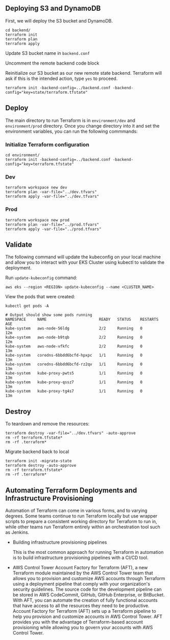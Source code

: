## Deploying S3 and DynamoDB

First, we will deploy the S3 bucket and DynamoDB.

```
cd backend/
terraform init
terraform plan
terraform apply
```

Update S3 bucket name in `backend.conf`

Uncomment the remote backend code block

Reinitialize our S3 bucket as our new remote state backend. 
Terraform will ask if this is the intended action, type `yes` to proceed.

```
terraform init -backend-config=../backend.conf -backend-config="key=state/terraform.tfstate"
```

## Deploy

The main directory to run Terraform is in `environment/dev` and `environment/prod` directory. Once you change directory into it and set the environment variables, you can run the following commmands:

### Initialize Terraform configuration

```
cd environment/
terraform init -backend-config=../backend.conf -backend-config="key=terraform.tfstate"
```

### Dev

```
terraform workspace new dev
terraform plan -var-file="../dev.tfvars"
terraform apply -var-file="../dev.tfvars"
```
### Prod

```
terraform workspace new prod
terraform plan -var-file="../prod.tfvars"
terraform apply -var-file="../prod.tfvars"
```

## Validate

The following command will update the kubeconfig on your local machine and allow you to interact with your EKS Cluster using kubectl to validate the deployment.

Run `update-kubeconfig` command:

```
aws eks --region <REGION> update-kubeconfig --name <CLUSTER_NAME>
```

View the pods that were created:

```
kubectl get pods -A

# Output should show some pods running
NAMESPACE     NAME                       READY   STATUS    RESTARTS   AGE
kube-system   aws-node-56ldg             2/2     Running   0          12m
kube-system   aws-node-b9tqb             2/2     Running   0          12m
kube-system   aws-node-vfkfc             2/2     Running   0          13m
kube-system   coredns-6bbdd6bcfd-hpxpc   1/1     Running   0          13m
kube-system   coredns-6bbdd6bcfd-rz2qv   1/1     Running   0          13m
kube-system   kube-proxy-pwts5           1/1     Running   0          13m
kube-system   kube-proxy-qssz7           1/1     Running   0          13m
kube-system   kube-proxy-tg4s7           1/1     Running   0          13m
```

## Destroy

To teardown and remove the resources:
```
terraform destroy -var-file="../dev.tfvars" -auto-approve
rm -rf terraform.tfstate*
rm -rf .terraform*
```

Migrate backend back to local

```
terraform init -migrate-state
terraform destroy -auto-approve
rm -rf terraform.tfstate*
rm -rf .terraform*
```

## Automating Terraform Deployments and Infrastructure Provisioning

Automation of Terraform can come in various forms, and to varying degrees. Some teams continue to run Terraform locally but use wrapper scripts to prepare a consistent working directory for Terraform to run in, while other teams run Terraform entirely within an orchestration tool such as Jenkins.

- Building infrastructure provisioning pipelines

  This is the most common approach for running Terraform in automation is to build infrastructure provisioning pipelines with a CI/CD tool.

-  AWS Control Tower Account Factory for Terraform (AFT), a new Terraform module maintained by the AWS Control Tower team that allows you to provision and customize AWS accounts through Terraform using a deployment pipeline that comply with your organization's security guidelines. The source code for the development pipeline can be stored in AWS CodeCommit, GitHub, GitHub Enterprise, or BitBucket. With AFT, you can automate the creation of fully functional accounts that have access to all the resources they need to be productive. Account Factory for Terraform (AFT) sets up a Terraform pipeline to help you provision and customize accounts in AWS Control Tower. AFT provides you with the advantage of Terraform-based account provisioning while allowing you to govern your accounts with AWS Control Tower.
